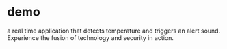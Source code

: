 # demo
a real time application that detects temperature and triggers an alert sound. Experience the fusion of technology and security in action. 
